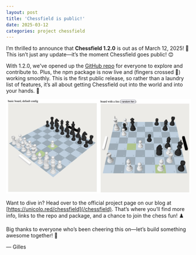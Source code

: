 ```yaml
---
layout: post
title: 'Chessfield is public!'
date: 2025-03-12
categories: project chessfield
---
```


I’m thrilled to announce that **Chessfield 1.2.0** is out as of March 12, 2025!
🎉 This isn’t just any update—it’s the moment Chessfield goes public! 😊

With 1.2.0, we've opened up the
[GitHub repo](https://github.com/unicolored/chessfield) for everyone to explore
and contribute to. Plus, the npm package is now live and (fingers crossed 🤞)
working smoothly. This is the first public release, so rather than a laundry
list of features, it’s all about getting Chessfield out into the world and into
your hands. 🚀

![Chessfield preview](/assets/images/chessfield-views.jpg)

Want to dive in? Head over to the official project page on our blog at
[https://unicolo.red/chessfield](/chessfield). That’s where you’ll find more
info, links to the repo and package, and a chance to join the chess fun! ♟️

Big thanks to everyone who’s been cheering this on—let’s build something awesome
together! 🙌

— Gilles
